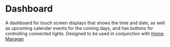 # Dashboard

A dashboard for touch screen displays that shows the time and date, as well as
upcoming calendar events for the coming days, and has buttons for controlling
connected lights. Designed to be used in conjunction with [Home Manager](https://github.com/Lightning3105/Home-Manager "Home Manager")
